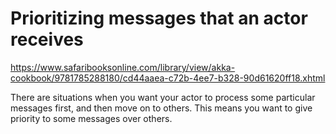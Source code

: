 # Prioritizing messages that an actor receives

https://www.safaribooksonline.com/library/view/akka-cookbook/9781785288180/cd44aaea-c72b-4ee7-b328-90d61620ff18.xhtml

There are situations when you want your actor to process some particular messages first, and then move on to others.
This means you want to give priority to some messages over others.
